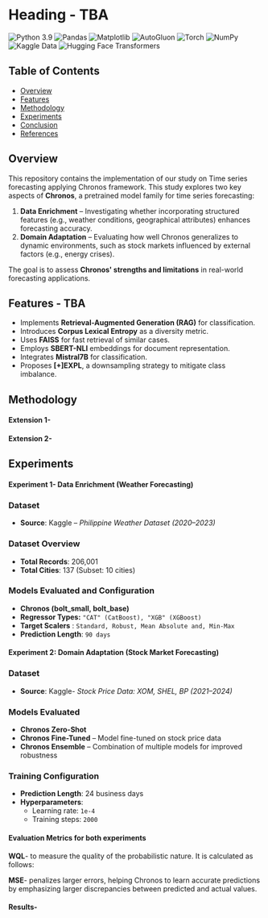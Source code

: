 # Heading - TBA
![Python 3.9](https://img.shields.io/badge/python-3.9-blue.svg)
![Pandas](https://img.shields.io/badge/pandas-1.3.3-blue.svg)
![Matplotlib](https://img.shields.io/badge/matplotlib-3.4.3-blue.svg)
![AutoGluon](https://img.shields.io/badge/AutoGluon-0.4.0-blue.svg)  <!-- You may need to adjust the version -->
![Torch](https://img.shields.io/badge/torch-1.11.0-orange.svg)
![NumPy](https://img.shields.io/badge/NumPy-1.21.0-blue.svg)
![Kaggle Data](https://img.shields.io/badge/Kaggle-Datasets-blue.svg)
![Hugging Face Transformers](https://img.shields.io/badge/Hugging%20Face-Transformers-yellowgreen.svg)


## Table of Contents  
- [Overview](#overview)  
- [Features](#features)  
- [Methodology](#methodology)  
- [Experiments](#experiments)   
- [Conclusion](#conclusion)   
- [References](#references)  
## Overview
This repository contains the implementation of our study on Time series forecasting applying Chronos  framework. 
This study explores two key aspects of **Chronos**, a pretrained model family for time series forecasting:

1. **Data Enrichment** – Investigating whether incorporating structured features (e.g., weather conditions, geographical attributes) enhances forecasting accuracy.  
2. **Domain Adaptation** – Evaluating how well Chronos generalizes to dynamic environments, such as stock markets influenced by external factors (e.g., energy crises).  

The goal is to assess **Chronos' strengths and limitations** in real-world forecasting applications.

## Features - TBA
- Implements **Retrieval-Augmented Generation (RAG)** for classification.
- Introduces **Corpus Lexical Entropy** as a diversity metric.
- Uses **FAISS** for fast retrieval of similar cases.
- Employs **SBERT-NLI** embeddings for document representation.
- Integrates **Mistral7B** for classification.
- Proposes **[+]EXPL**, a downsampling strategy to mitigate class imbalance. 


## Methodology

#### Extension 1-
#### Extension 2-

## Experiments

#### Experiment 1- Data Enrichment (Weather Forecasting)

### Dataset  
- **Source**: Kaggle – *Philippine Weather Dataset (2020–2023)*
  
### Dataset Overview  
- **Total Records**: 206,001  
- **Total Cities**: 137 (Subset: 10 cities)  

### Models Evaluated  and Configuration
- **Chronos (bolt_small, bolt_base)**
- **Regressor Types:** `"CAT" (CatBoost), "XGB" (XGBoost)`
- **Target Scalers** : `Standard, Robust, Mean Absolute and, Min-Max`
- **Prediction Length**: `90 days`


#### Experiment 2: Domain Adaptation (Stock Market Forecasting)

### Dataset  
- **Source**: Kaggle- *Stock Price Data: XOM, SHEL, BP (2021–2024)*

### Models Evaluated  
- **Chronos Zero-Shot**  
- **Chronos Fine-Tuned** – Model fine-tuned on stock price data  
- **Chronos Ensemble** – Combination of multiple models for improved robustness  

### Training Configuration  
- **Prediction Length**: 24 business days  
- **Hyperparameters**:  
  - Learning rate: `1e-4`  
  - Training steps: `2000`
  
#### Evaluation Metrics for both experiments
**WQL**- to measure the quality of the probabilistic nature.
It is calculated as follows:

**MSE**- penalizes larger errors, helping Chronos to learn accurate predictions by emphasizing larger discrepancies between predicted and actual values.

#### Results-

